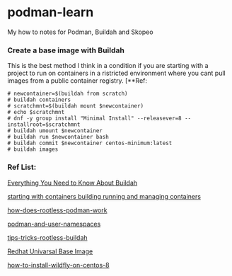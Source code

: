 # podman-learn
My how to notes for Podman, Buildah and Skopeo


### Create a base image with Buildah 

This is the best method I think in a condition if you are starting with a project to run on containers in a ristricted environment where you cant pull images from a public container registry. [**Ref: 

```
# newcontainer=$(buildah from scratch) 
# buildah containers 
# scratchmnt=$(buildah mount $newcontainer) 
# echo $scratchmnt 
# dnf -y group install "Minimal Install" --releasever=8 --installroot=$scratchmnt 
# buildah umount $newcontainer 
# buildah run $newcontainer bash 
# buildah commit $newcontainer centos-minimum:latest 
# buildah images 
```

### Ref List:

[Everything You Need to Know About Buildah](https://dzone.com/articles/everything-you-need-to-know-about-buildah) 

[starting with containers building running and managing containers](https://access.redhat.com/documentation/en-us/red_hat_enterprise_linux/8/html/building_running_and_managing_containers/starting-with-containers_building-running-and-managing-containers)

[how-does-rootless-podman-work](https://opensource.com/article/19/2/how-does-rootless-podman-work)

[podman-and-user-namespaces](https://opensource.com/article/18/12/podman-and-user-namespaces) 

[tips-tricks-rootless-buildah](https://opensource.com/article/19/3/tips-tricks-rootless-buildah) 

[Redhat Univarsal Base Image](https://developers.redhat.com/products/rhel/ubi) 

[how-to-install-wildfly-on-centos-8](https://www.liquidweb.com/kb/how-to-install-wildfly-on-centos-8/) 
